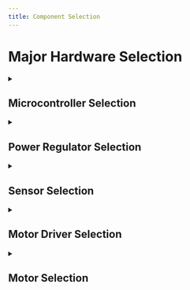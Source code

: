 ```yaml
---
title: Component Selection
---
```


# Major Hardware Selection

<div class="full-bleed">
  <div class="inner">

<details>
<summary><h2>Microcontroller Selection</h2></summary>

<table>
  <thead>
    <tr>
      <th>Component</th>
      <th>Image</th>
      <th>Advantages</th>
      <th>Disadvantages</th>
      <th>Link</th>
    </tr>
  </thead>
  <tbody>
    <tr>
      <td><strong>ESP32-WROOM</strong></td>
      <td><img src="../Images/ESP32.png" width="130"/></td>
      <td>
        Widely used across all forums<br/>
        Plenty of docs/examples<br/>
        Good peripherals for class labs
      </td>
      <td>
        8-bit CPU limits vs. 32-bit MCUs<br/>
        Lower library ecosystem than ARM
      </td>
      <td><a href="https://www.digikey.com/en/products/detail/espressif-systems/ESP32-DEVKITC-32UE/12091813">Datasheet</a></td>
    </tr>
    <tr>
      <td><strong>Raspberry Pi Pico</strong></td>
      <td><img src="../Images/Raspberry.png" width="130"/></td>
      <td>
        Write a few pros
      </td>
      <td>
        Write a few cons
      </td>
      <td><a href="insert url here"> Datasheet</a></td>
    </tr>    
    <tr>
      <td><strong>Another alternatice to ESP32</strong></td>
      <td><img src="../Images/Raspberry.png" width="130"/></td>
      <td>
        Write a few pros
      </td>
      <td>
        Write a few cons
      </td>
      <td><a href="insert url here"> Datasheet</a></td>
    </tr>    
  </tbody>
</table>

</details>




<details>
<summary><h2>Power Regulator Selection</h2></summary>

| Component | Image | Advantages | Disadvantages | Link |
|---|---:|---|---|:--:|
| **LM2596S-3.3V** | ![lm2596](../Images/lm2596.png){ width="130" } |
<ul>
<li>Up to 3 A, efficient buck</li>
<li>Great for higher Vin → 3.3 V</li>
</ul> |
<ul>
<li>Needs external inductor/diode/caps</li>
<li>Can introduce switching noise</li>
</ul> | [Product](https://www.ti.com/product/LM2596) |

</details>

<details>
<summary><h2>Sensor Selection</h2></summary>

| Component | Image | Advantages | Disadvantages | Link |
|---|---:|---|---|:--:|
| **TC74A4-3.3V** | ![tc74](../Images/tc74.png){ width="130" } |
<ul>
<li>I²C temperature sensor, simple</li>
<li>Low parts count</li>
</ul> |
<ul>
<li>±2 °C typ accuracy</li>
</ul> | [Datasheet](https://www.microchip.com/en-us/product/TC74) |

</details>

<details>
<summary><h2>Motor Driver Selection</h2></summary>

| Component | Image | Advantages | Disadvantages | Link |
|---|---:|---|---|:--:|
| **DRV8825** | ![drv8825](../Images/drv8825.png){ width="130" } |
<ul>
<li>Stepper driver, microstepping</li>
<li>Common, lots of examples</li>
</ul> |
<ul>
<li>Needs careful current/thermal setup</li>
</ul> | [Datasheet](https://www.ti.com/product/DRV8825) |

</details>

<details>
<summary><h2>Motor Selection</h2></summary>

| Component | Image | Advantages | Disadvantages | Link |
|---|---:|---|---|:--:|
| **NEMA-17 Stepper** | ![nema17](../Images/nema17.png){ width="130" } |
<ul>
<li>Widely available, predictable torque</li>
</ul> |
<ul>
<li>Lower top speed than DC motors</li>
</ul> | [Example](https://www.pololu.com/) |

</details>

  </div>
</div>
